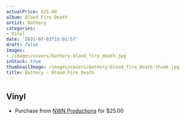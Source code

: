 ```yaml
---
actualPrice: $25.00
album: Blood Fire Death
artist: Bathory
categories:
- Vinyl
date: '2021-07-03T15:01:57'
draft: false
images:
- /images/covers/bathory-blood_fire_death.jpg
inStock: true
thumbnailImage: /images/covers/bathory-blood_fire_death-thumb.jpg
title: Bathory - Blood Fire Death
---
```


## Vinyl
* Purchase from [NWN Productions](http://shop.nwnprod.com/index.php?route=product/product&path=75&product_id=16546&sort=pd.name&order=ASC) for $25.00
